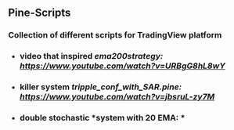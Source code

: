 ## Pine-Scripts

### Collection of different scripts for TradingView platform

* ### video that inspired *ema200strategy: https://www.youtube.com/watch?v=URBgG8hL8wY*

* ### killer system *tripple_conf_with_SAR.pine: https://www.youtube.com/watch?v=jbsruL-zy7M*

* ### double stochastic *system with 20 EMA: * 
